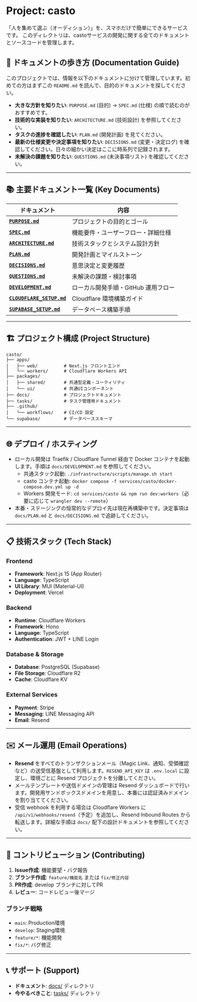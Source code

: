 # Project: casto

「人を集めて選ぶ（オーディション）」を、スマホだけで簡単にできるサービスです。
このディレクトリは、castoサービスの開発に関する全てのドキュメントとソースコードを管理します。

## 📖 ドキュメントの歩き方 (Documentation Guide)

このプロジェクトでは、情報を以下のドキュメントに分けて管理しています。初めての方はまずこの `README.md` を読んで、目的のドキュメントを探してください。

- **大きな方針を知りたい**: `PURPOSE.md` (目的) → `SPEC.md` (仕様) の順で読むのがおすすめです。
- **技術的な実装を知りたい**: `ARCHITECTURE.md` (技術設計) を参照してください。
- **タスクの進捗を確認したい**: `PLAN.md` (開発計画) を見てください。
- **最新の仕様変更や決定事項を知りたい**: `DECISIONS.md` (変更・決定ログ) を確認してください。日々の細かい決定はここに時系列で記録されます。
- **未解決の課題を知りたい**: `QUESTIONS.md` (未決事項リスト) を確認してください。

---

## 📚 主要ドキュメント一覧 (Key Documents)

| ドキュメント                               | 内容                                               |
| ------------------------------------------ | -------------------------------------------------- |
| [**`PURPOSE.md`**](./docs/PURPOSE.md)      | プロジェクトの目的とゴール                          |
| [**`SPEC.md`**](./docs/SPEC.md)            | 機能要件・ユーザーフロー・詳細仕様                  |
| [**`ARCHITECTURE.md`**](./docs/ARCHITECTURE.md) | 技術スタックとシステム設計方針                     |
| [**`PLAN.md`**](./docs/PLAN.md)            | 開発計画とマイルストーン                            |
| [**`DECISIONS.md`**](./docs/DECISIONS.md)  | 意思決定と変更履歴                                 |
| [**`QUESTIONS.md`**](./docs/QUESTIONS.md)  | 未解決の課題・検討事項                              |
| [**`DEVELOPMENT.md`**](./docs/DEVELOPMENT.md) | ローカル開発手順・GitHub 運用フロー               |
| [**`CLOUDFLARE_SETUP.md`**](./docs/CLOUDFLARE_SETUP.md) | Cloudflare 環境構築ガイド                      |
| [**`SUPABASE_SETUP.md`**](./docs/SUPABASE_SETUP.md) | データベース構築手順                              |

---

## 🏗️ プロジェクト構成 (Project Structure)

```
casto/
├── apps/
│   ├── web/          # Next.js フロントエンド
│   └── workers/      # Cloudflare Workers API
├── packages/
│   ├── shared/       # 共通型定義・ユーティリティ
│   └── ui/           # 共通UIコンポーネント
├── docs/             # プロジェクトドキュメント
├── tasks/            # タスク管理用ドキュメント
├── .github/
│   └── workflows/    # CI/CD 設定
└── supabase/         # データベーススキーマ
```

---

## 🌐 デプロイ / ホスティング

- ローカル開発は Traefik / Cloudflare Tunnel 経由で Docker コンテナを起動します。手順は `docs/DEVELOPMENT.md` を参照してください。
  - 共通スタック起動: `./infrastructure/scripts/manage.sh start`
  - casto コンテナ起動: `docker compose -f services/casto/docker-compose.dev.yml up -d`
  - Workers 開発モード: `cd services/casto && npm run dev:workers`（必要に応じて `wrangler dev --remote`）
- 本番・ステージングの恒常的なデプロイ先は現在再構築中です。決定事項は `docs/PLAN.md` と `docs/DECISIONS.md` で追跡してください。

---

## 📋 技術スタック (Tech Stack)

### Frontend
- **Framework**: Next.js 15 (App Router)
- **Language**: TypeScript
- **UI Library**: MUI (Material-UI)
- **Deployment**: Vercel

### Backend
- **Runtime**: Cloudflare Workers
- **Framework**: Hono
- **Language**: TypeScript
- **Authentication**: JWT + LINE Login

### Database & Storage
- **Database**: PostgreSQL (Supabase)
- **File Storage**: Cloudflare R2
- **Cache**: Cloudflare KV

### External Services
- **Payment**: Stripe
- **Messaging**: LINE Messaging API
- **Email**: Resend

---

## ✉️ メール運用 (Email Operations)

- **Resend** をすべてのトランザクションメール（Magic Link、通知、受領確認など）の送受信基盤として利用します。`RESEND_API_KEY` は `.env.local` に設定し、環境ごとに Resend プロジェクトを分離してください。
- メールテンプレートや送信ドメインの管理は Resend ダッシュボードで行います。開発用サンドボックスドメインを用意し、本番には認証済みドメインを割り当ててください。
- 受信 webhook を利用する場合は Cloudflare Workers に `/api/v1/webhooks/resend`（予定）を追加し、Resend Inbound Routes から転送します。詳細な手順は `docs/` 配下の設計ドキュメントを参照してください。

---

## 🤝 コントリビューション (Contributing)

1. **Issue作成**: 機能要望・バグ報告
2. **ブランチ作成**: `feature/機能名` または `fix/修正内容`
3. **PR作成**: develop ブランチに対してPR
4. **レビュー**: コードレビュー後マージ

### ブランチ戦略
- `main`: Production環境
- `develop`: Staging環境  
- `feature/*`: 機能開発
- `fix/*`: バグ修正

---

## 📞 サポート (Support)

- **ドキュメント**: [docs/](./docs/) ディレクトリ
- **今やるべきこと**: [tasks/](./tasks/) ディレクトリ
